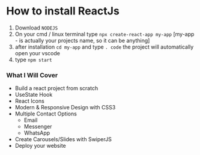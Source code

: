# How to install ReactJs
1. Download `NODEJS`
2. On your cmd / linux terminal type `npx create-react-app my-app` [my-app - is actually your projects name, so it can be anything]
3. after installation `cd my-app` and type `. code` the project will automatically open your vscode
4. type `npm start` 


### What I Will Cover
- Build a react project from scratch
- UseState Hook
- React Icons
- Modern & Responsive Design with CSS3
- Multiple Contact Options
    - Email
    - Messenger
    - WhatsApp
- Create Carousels/Slides with SwiperJS
- Deploy your website